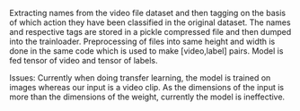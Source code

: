 Extracting names from the video file dataset and then tagging on the basis of which action they have been classified in the original dataset. The names and respective tags are stored in a pickle compressed file and then dumped into the trainloader. Preprocessing of files into same height and width is done in the same code which is used to make [video,label] pairs. Model is fed tensor of video and tensor of labels.

Issues: Currently when doing transfer learning, the model is trained on images whereas our input is a video clip. As the dimensions of the input is more than the dimensions of the weight, currently the model is ineffective. 
